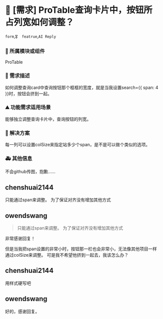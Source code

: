 # 👑 [需求] ProTable查询卡片中，按钮所占列宽如何调整？

`form`,`🎖️  featrue`,`AI Reply`

### 🔩 所属模块或组件

ProTable

### 🥰 需求描述

如何调整查询card中查询按钮那个框框的宽度，就是当我设置search={{ span: 4 }}时，按钮会挤到一起。

### ⛰ 功能需求适用场景

能够独立调整查询卡片中，查询按钮的列宽。

### 🧐 解决方案

每一列可以设置colSize来指定站多少个span，是不是可以做个类似的选项。

### 🚑 其他信息

不会github传图，抱歉……

## chenshuai2144

只能通过span来调整。 为了保证对齐没有增加其他方式

## owendswang

> 只能通过span来调整。 为了保证对齐没有增加其他方式

非常感谢回复！

但是当我把span设置的非常小时，按钮那一栏也会非常小，无法像其他项目一样通过colSize来调整。
可是我不希望他挤到一起去，我该怎么办？

## chenshuai2144

用样式硬写吧

## owendswang

好的，感谢回复。
